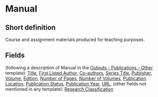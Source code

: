 # Manual
## Short definition
Course and assignment materials produced for teaching purposes.
## Fields
(following a description of Manual in the [Outputs - Publications - Other](../Templates/Outputs%20-%20Publications%20-%20Other.md) template):
[Title](../Object-Fields/Manual/Title.md),
[First Listed Author](../Object-Fields/Manual/First%20Listed%20Author.md),
[Co-authors](../Object-Fields/Manual/Co-authors.md),
[Series Title](../Object-Fields/Manual/Series%20Title.md),
[Publisher](../Object-Fields/Manual/Publisher.md),
[Volume](../Object-Fields/Manual/Volume.md),
[Edition](../Object-Fields/Manual/Edition.md),
[Number of Pages](../Object-Fields/Manual/Number%20of%20Pages.md),
[Number of Volumes](../Object-Fields/Manual/Number%20of%20Volumes.md),
[Publication Location](../Object-Fields/Manual/Publication%20Location.md),
[Publication Status](../Object-Fields/Manual/Publication%20Status.md),
[Publication Year](../Object-Fields/Manual/Publication%20Year.md),
[URL](../Object-Fields/Manual/URL.md),
(other fields not mentioned in any template):
[Research Classification](../Object-Fields/Manual/Research%20Classification.md)

